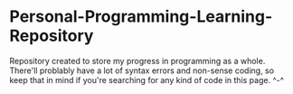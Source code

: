# Personal-Programming-Learning-Repository
Repository created to store my progress in programming as a whole. There'll problably have a lot of syntax errors and non-sense coding, so keep that in mind if you're searching for any kind of code in this page. ^-^
